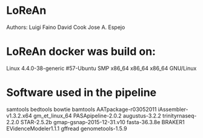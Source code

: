 # LoReAn
Authors:
Luigi Faino
David Cook 
Jose A. Espejo

# LoReAn docker was build on:

Linux 4.4.0-38-generic #57-Ubuntu SMP x86_64 x86_64 x86_64 GNU/Linux

# Software used in the pipeline

samtools
bedtools
bowtie
bamtools
AATpackage-r03052011 
iAssembler-v1.3.2.x64
gm_et_linux_64
PASApipeline-2.0.2 
augustus-3.2.2
trinityrnaseq-2.2.0
STAR-2.5.2b
gmap-gsnap-2015-12-31.v10 
fasta-36.3.8e
BRAKER1
EVidenceModeler1.1.1
gffread
genometools-1.5.9
